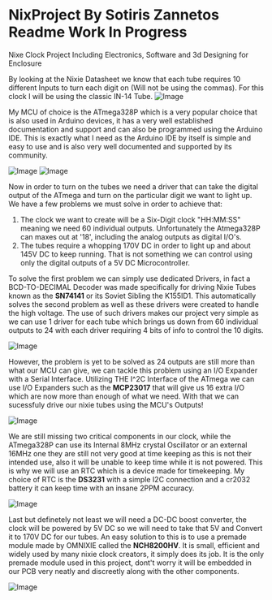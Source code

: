 # NixProject By Sotiris Zannetos Readme Work In Progress
Nixe Clock Project Including Electronics, Software and 3d Designing for Enclosure

By looking at the Nixie Datasheet we know that each tube requires 10 different Inputs to turn each digit on (Will not be using the commas). For this clock I will be using the classic IN-14 Tube.
![Image](https://github.com/user-attachments/assets/d782d193-2394-424d-9649-a965a1774491)

My MCU of choice is the ATmega328P which is a very popular choice that is also used in Arduino devices, it has a very well established documentation and support and can also be programmed using the Arduino IDE. This is exactly what I need as the Arduino IDE by itself is simple and easy to use and is also very well documented and supported by its community.

![Image](https://github.com/user-attachments/assets/a7d07339-eba1-4aa9-b806-48e4f633bd9e)
![Image](https://github.com/user-attachments/assets/38cf3939-0b51-454c-ae6d-2f647e09a22b)

Now in order to turn on the tubes we need a driver that can take the digital output of the ATmega and turn on the particular digit we want to light up. We have a few problems we must solve in order to achieve that:
1. The clock we want to create will be a Six-Digit clock "HH:MM:SS" meaning we need 60 individual outputs. Unfortunately the Atmega328P can maxes out at '18', including the analog outputs as digital I/O's.
2. The tubes require a whopping 170V DC in order to light up and about 145V DC to keep running. That is not something we can control using only the digital outputs of a 5V DC Microcontroller.

To solve the first problem we can simply use dedicated Drivers, in fact a BCD-TO-DECIMAL Decoder was made specifically for driving Nixie Tubes known as the **SN74141** or its Soviet Sibling the K155ID1. This automatically solves the second problem as well as these drivers were created to handle the high voltage. The use of such drivers makes our project very simple as we can use 1 driver for each tube which brings us down from 60 individual outputs to 24 with each driver requiring 4 bits of info to control the 10 digits.

![Image](https://github.com/user-attachments/assets/0e374f84-9c49-43f8-99c9-a4b5e42608e6)

However, the problem is yet to be solved as 24 outputs are still more than what our MCU can give, we can tackle this problem using an I/O Expander with a Serial Interface. Utilizing THE I^2C Interface of the ATmega we can use I/O Expanders such as the **MCP23017** that will give us 16 extra I/O which are now more than enough of what we need. With that we can sucessfuly drive our nixie tubes using the MCU's Outputs!

![Image](https://github.com/user-attachments/assets/dae679db-f14d-4664-b422-6676676a34d9)

We are still missing two critical components in our clock, while the ATmega328P can use its Internal 8MHz crystal Oscillator or an external 16MHz one they are still not very good at time keeping as this is not their intended use, also it will be unable to keep time while it is not powered. This is why we will use an RTC which is a device made for timekeeping. My choice of RTC is the **DS3231** with a simple I2C connection and a cr2032 battery it can keep time with an insane 2PPM accuracy.

![Image](https://github.com/user-attachments/assets/db0c53a4-4e39-4d6d-9993-70a54b9f5379)

Last but definetely not least we will need a DC-DC boost converter, the clock will be powered by 5V DC so we will need to take that 5V and Convert it to 170V DC for our tubes. An easy solution to this is to use a premade module made by OMNIXIE called the **NCH8200HV**. It is small, efficient and widely used by many nixie clock creators, it simply does its job. It is the only premade module used in this project, dont't worry it will be embedded in our PCB very neatly and discreetly along with the other components.

![Image](https://github.com/user-attachments/assets/10daaea3-362f-419d-b5e2-67e0215e916c)


